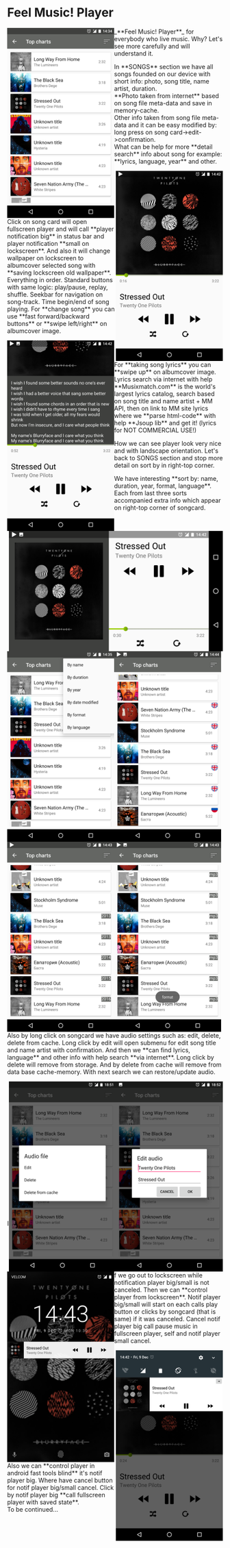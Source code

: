 # Feel Music! Player
  <tr>
    <img src="https://github.com/code-n-roll/MusicPlayer/blob/master/screenshots/screenshot_tracklist_fragment.png" 
    alt="screenshot_player_fragment_lyrics.png" width="250x" height="whatever" align=left>
    <p>_**Feel Music! Player**_ for everybody who live music. Why? Let's see more carefully and will understand it.</p>
    <p>
    In **SONGS** section we have all songs founded on our device with short info: photo, song title, name artist, duration.<br/>
    **Photo taken from internet** based on song file meta-data and save in memory-cache.<br/>
    Other info taken from song file meta-data and it can be easy modified by: long press on song card->edit->confirmation.<br/>
    What can be help for more **detail search** info about song for example: **lyrics, language, year** and other.
    </p>
  </tr>


  <tr>
    <img src="https://github.com/code-n-roll/MusicPlayer/blob/master/screenshots/screenshot_player_fragment_portrait.png" 
    alt="screenshot_player_fragment_portrait.png" width="250x" height="whatever" align=right>
    <p> 
    Click on song card will open fullscreen player and will call **player notification big** in status bar and 
    player notification **small on lockscreen**.
    And also it will change wallpaper on lockscreen to albumcover selected song with **saving lockscreen old wallpaper**. 
    Everything in order. Standard buttons with same logic: play/pause, replay, shuffle. Seekbar for navigation on song-track.
    Time begin/end of song playing. For **change song** you can use **fast forward/backward buttons** or **swipe left/right** on albumcover image.
    </p>    
  </tr>

  <tr>
    <img src="https://github.com/code-n-roll/MusicPlayer/blob/master/screenshots/screenshot_player_fragment_lyrics.png" 
    alt="screenshot_player_notification_big.png" width="250x" height="whatever" align=left>
    <p>
    For **taking song lyrics** you can **swipe up** on albumcover image. Lyrics search via internet with help **Musixmatch.com** is
    the world's largest lyrics catalog, search based on song title and name artist + MM API, then on link to MM site lyrics
    where we **parse html-code** with help **Jsoup lib** and get it! (lyrics for NOT COMMERCIAL USE!)
    </p>
  </tr>

  <tr>
    <img src="https://github.com/code-n-roll/MusicPlayer/blob/master/screenshots/screenshot_player_fragment_landscape.png" 
    alt="screenshot_player_notification_small_lockscreen.png" width="500x" height="whatever" align=right>
    <p> 
    How we can see player look very nice and with landscape orientation. 
    Let's back to SONGS section and stop more detail on sort by in right-top corner.
    </p>
  </tr>

  <tr>
    <img src="https://github.com/code-n-roll/MusicPlayer/blob/master/screenshots/screenshot_tracklist_fragment_sort_menu.png" 
    alt="screenshot_tracklist_fragment_sort_by_format.png" width="250x" height="whatever" align=left>
    <p> 
    We have interesting **sort by: name, duration, year, format, language**. Each from last three sorts accompanied extra info which
    appear on right-top corner of songcard.
    </p>
  </tr>

  <tr>
    <img src="https://github.com/code-n-roll/MusicPlayer/blob/master/screenshots/screenshot_tracklist_fragment_sort_by_lang.png" 
    alt="screenshot_tracklist_fragment_sort_by_lang.png" width="250x" height="whatever" align=left>
    <img src="https://github.com/code-n-roll/MusicPlayer/blob/master/screenshots/screenshot_tracklist_fragment_sort_by_year.png" 
    alt="screenshot_tracklist_fragment_sort_by_year.png" width="250x" height="whatever" align=left>
  </tr>
 
 <tr>
    <img src="https://github.com/code-n-roll/MusicPlayer/blob/master/screenshots/screenshot_tracklist_fragment_sort_by_format.png" 
    alt="screenshot_tracklist_fragment_sort_menu.png" width="250x" height="whatever" align=left>
    <p>
    <br><br><br><br><br><br><br><br><br><br><br><br><br><br><br><br><br><br><br>
    Also by long click on songcard we have audio settings such as: edit, delete, delete from cache.
    Long click by edit will open submenu for edit song title and name artist with confirmation. And then we **can find lyrics, language** and 
    other info with help search **via internet**. Long click by delete will remove from storage. And by delete from cache will remove from 
    data base cache-memory. With next search we can restore/update audio.
    </p>
  </tr>
 
 <tr>
    <img src="https://github.com/code-n-roll/MusicPlayer/blob/master/screenshots/screenshot_edit_song_title_name_artist.png" 
    alt="screenshot_file_settings_menu.png" width="250x" height="whatever" align=right>
  </tr>
  <tr>
    <img src="https://github.com/code-n-roll/MusicPlayer/blob/master/screenshots/screenshot_file_settings_menu.png" 
    alt="screenshot_edit_song_title_name_artist.png" width="250x" height="whatever" align=right>
  </tr>
  
  <tr>
    <img src="https://github.com/code-n-roll/MusicPlayer/blob/master/screenshots/screenshot_player_notification_small_lockscreen.png" 
    alt="screenshot_player_fragment_landscape.png" width="250x" height="whatever" align=left>
    <p>
    <br><br><br><br><br><br><br><br><br><br><br><br><br><br><br><br><br><br><br>
    If we go out to lockscreen while notification player big/small is not canceled. Then we can **control player from lockscreen**.
    Notif player big/small will start on each calls play button or clicks by songcard (that is same) if it was canceled.
    Cancel notif player big call pause music in fullscreen player, self and notif player small cancel. 
    </p>
  </tr>
      
  <tr>
    <img src="https://github.com/code-n-roll/MusicPlayer/blob/master/screenshots/screenshot_player_notification_big.png" 
    alt="screenshot_tracklist_fragment.png" width="250x" height="whatever" align=right>
    <p>
    Also we can **control player in android fast tools blind** it's notif player big. Where have cancel button for notif 
    player big/small cancel. Click by notif player big **call fullscreen player with saved state**.
    <br>
    To be continued...
    </p>
  </tr>
